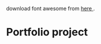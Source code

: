 download font awesome from <a href="https://fontawesome.com/v5.15/how-to-use/on-the-web/setup/hosting-font-awesome-yourself">here </a>.
<br/>

<h1>Portfolio project</h1>
